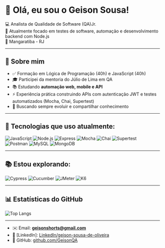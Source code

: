 # 👋 Olá, eu sou o Geison Sousa!

💻 Analista de Qualidade de Software (QA)Jr.  
🚀 Atualmente focado em testes de software, automação e desenvolvimento backend com Node.js  
📍 Mangaratiba - RJ  

---

## 🎯 Sobre mim
- ✅ Formação em Lógica de Programação (40h) e JavaScript (40h)  
- 🎓 Participei da mentoria do Júlio de Lima em QA  
- 📚 Estudando **automação web, mobile e API**  
- ⚡ Experiência prática construindo APIs com autenticação JWT e testes automatizados (Mocha, Chai, Supertest)  
- 🌱 Buscando sempre evoluir e compartilhar conhecimento  

---

## 🚀 Tecnologias que uso atualmente:
![JavaScript](https://img.shields.io/badge/-JavaScript-F7DF1E?logo=javascript&logoColor=000)
![Node.js](https://img.shields.io/badge/-Node.js-339933?logo=node.js&logoColor=fff)
![Express](https://img.shields.io/badge/-Express-000000?logo=express&logoColor=fff)
![Mocha](https://img.shields.io/badge/-Mocha-8D6748?logo=mocha&logoColor=fff)
![Chai](https://img.shields.io/badge/-Chai-A30701?logo=chai&logoColor=fff)
![Supertest](https://img.shields.io/badge/-Supertest-000000?logo=jest&logoColor=fff)
![Postman](https://img.shields.io/badge/-Postman-FF6C37?logo=postman&logoColor=fff)
![MySQL](https://img.shields.io/badge/-MySQL-4479A1?logo=mysql&logoColor=fff)
![MongoDB](https://img.shields.io/badge/-MongoDB-47A248?logo=mongodb&logoColor=fff)

---

## 📚 Estou explorando:
![Cypress](https://img.shields.io/badge/-Cypress-17202C?logo=cypress&logoColor=fff)
![Cucumber](https://img.shields.io/badge/-Cucumber-23D96C?logo=cucumber&logoColor=fff)
![JMeter](https://img.shields.io/badge/-Apache%20JMeter-D22128?logo=apachejmeter&logoColor=fff)
![K6](https://img.shields.io/badge/-k6-7D64FF?logo=k6&logoColor=fff)

---

## 📊 Estatísticas do GitHub
![Top Langs](https://github-readme-stats.vercel.app/api/top-langs/?username=geisonsousa&layout=compact&theme=radical)

---


- ✉️ Email: **geisonshorts@gmail.com**  
- 💼 [LinkedIn]: [LinkedIn/geison-sousa-de-oliveira](https://www.linkedin.com/in/geison-sousa-de-oliveira-62bb44145/)
- 🧪 GitHub: [github.com/GeisonQA](https://github.com/GeisonQA)
